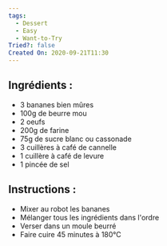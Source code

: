 ```yaml
---
tags:
  - Dessert
  - Easy
  - Want-to-Try
Tried?: false
Created On: 2020-09-21T11:30
---
```

## Ingrédients :
- 3 bananes bien mûres
- 100g de beurre mou
- 2 oeufs
- 200g de farine
- 75g de sucre blanc ou cassonade
- 3 cuillères à café de cannelle
- 1 cuillère à café de levure
- 1 pincée de sel
## Instructions :
- Mixer au robot les bananes
- Mélanger tous les ingrédients dans l'ordre
- Verser dans un moule beurré
- Faire cuire 45 minutes à 180°C